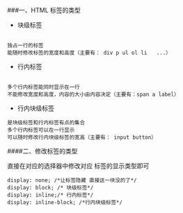 
###一、HTML  标签的类型

- 块级标签

```objc

独占一行的标签
能随时修改标签的宽度和高度（主要有： div p ul ol li   ...）
```

- 行内标签

```objc

多个行内标签能同时显示在一行
不能修改宽度和高度，内容的大小由内容决定（主要有：span a label）
```

- 行内块级标签

```objc
是块级标签和行内标签有点的集合
多个行内标签可以在一行显示
可以随时修改行内块级标签的宽高（主要有： input button）
```


####二、修改标签的类型



直接在对应的选择器中修改对应 标签的显示类型即可

```objc
display: none; /*让标签隐藏 直接这一块没的了*/
display: block; /* 块级标签*/
display: inline;/* 行内标签*/
display: inline-block; /*行内块级标签*/


```

